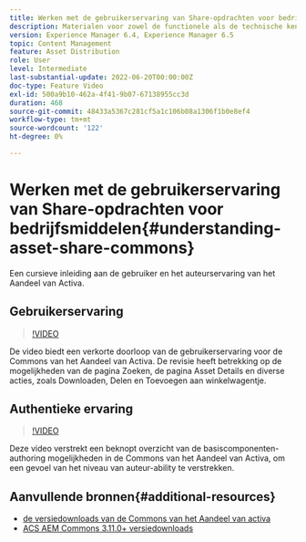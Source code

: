```yaml
---
title: Werken met de gebruikerservaring van Share-opdrachten voor bedrijfsmiddelen
description: Materialen voor zowel de functionele als de technische kennis van Assets Share Commons
version: Experience Manager 6.4, Experience Manager 6.5
topic: Content Management
feature: Asset Distribution
role: User
level: Intermediate
last-substantial-update: 2022-06-20T00:00:00Z
doc-type: Feature Video
exl-id: 500a9b10-462a-4f41-9b07-67138955cc3d
duration: 468
source-git-commit: 48433a5367c281cf5a1c106b08a1306f1b0e8ef4
workflow-type: tm+mt
source-wordcount: '122'
ht-degree: 0%

---
```


# Werken met de gebruikerservaring van Share-opdrachten voor bedrijfsmiddelen{#understanding-asset-share-commons}

Een cursieve inleiding aan de gebruiker en het auteurservaring van het Aandeel van Activa.

## Gebruikerservaring

>[!VIDEO](https://video.tv.adobe.com/v/20497?quality=12&learn=on)

De video biedt een verkorte doorloop van de gebruikerservaring voor de Commons van het Aandeel van Activa. De revisie heeft betrekking op de mogelijkheden van de pagina Zoeken, de pagina Asset Details en diverse acties, zoals Downloaden, Delen en Toevoegen aan winkelwagentje.

## Authentieke ervaring

>[!VIDEO](https://video.tv.adobe.com/v/20498?quality=12&learn=on)

Deze video verstrekt een beknopt overzicht van de basiscomponenten-authoring mogelijkheden in de Commons van het Aandeel van Activa, om een gevoel van het niveau van auteur-ability te verstrekken.

## Aanvullende bronnen{#additional-resources}

* [ de versiedownloads van de Commons van het Aandeel van activa ](https://github.com/Adobe-Marketing-Cloud/asset-share-commons/releases)
* [ ACS AEM Commons 3.11.0+ versiedownloads ](https://github.com/Adobe-Consulting-Services/acs-aem-commons/releases)
